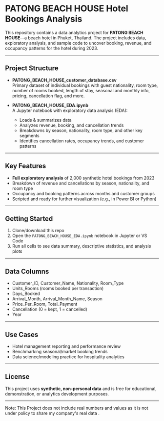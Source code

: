# PATONG BEACH HOUSE Hotel Bookings Analysis

This repository contains a data analytics project for **PATONG BEACH HOUSE**—a beach hotel in Phuket, Thailand. The project includes data, exploratory analysis, and sample code to uncover booking, revenue, and occupancy patterns for the hotel during 2023.

***

## Project Structure

- **PATONG_BEACH_HOUSE_customer_database.csv**  
  Primary dataset of individual bookings with guest nationality, room type, number of rooms booked, length of stay, seasonal and monthly info, pricing, cancellation flag, and more.

- **PATONG_BEACH_HOUSE_EDA.ipynb**  
  A Jupyter notebook with exploratory data analysis (EDA):  
  - Loads & summarizes data  
  - Analyzes revenue, booking, and cancellation trends  
  - Breakdowns by season, nationality, room type, and other key segments  
  - Identifies cancellation rates, occupancy trends, and customer patterns

***

## Key Features

- **Full exploratory analysis** of 2,000 synthetic hotel bookings from 2023
- Breakdown of revenue and cancellations by season, nationality, and room type
- Occupancy and booking patterns across months and customer groups
- Scripted and ready for further visualization (e.g., in Power BI or Python)

***

## Getting Started

1. Clone/download this repo
2. Open the `PATONG_BEACH_HOUSE_EDA.ipynb` notebook in Jupyter or VS Code
3. Run all cells to see data summary, descriptive statistics, and analysis plots

***

## Data Columns

- Customer_ID, Customer_Name, Nationality, Room_Type
- Units_Rooms (rooms booked per transaction)
- Days_Booked
- Arrival_Month, Arrival_Month_Name, Season
- Price_Per_Room, Total_Payment
- Cancellation (0 = kept, 1 = cancelled)
- Year

***

## Use Cases

- Hotel management reporting and performance review
- Benchmarking seasonal/market booking trends
- Data science/modeling practice for hospitality analytics

***

## License

This project uses **synthetic, non-personal data** and is free for educational, demonstration, or analytics development purposes.

***
Note: This Project does not include real numbers and values as it is not under policy to share my company's real data .
